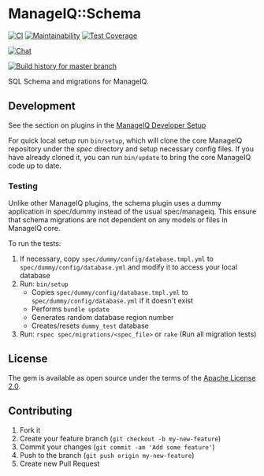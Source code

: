 # ManageIQ::Schema

[![CI](https://github.com/ManageIQ/manageiq-schema/actions/workflows/ci.yaml/badge.svg)](https://github.com/ManageIQ/manageiq-schema/actions/workflows/ci.yaml)
[![Maintainability](https://api.codeclimate.com/v1/badges/f7888b08eb72806b2860/maintainability)](https://codeclimate.com/github/ManageIQ/manageiq-schema/maintainability)
[![Test Coverage](https://api.codeclimate.com/v1/badges/f7888b08eb72806b2860/test_coverage)](https://codeclimate.com/github/ManageIQ/manageiq-schema/test_coverage)

[![Chat](https://badges.gitter.im/Join%20Chat.svg)](https://gitter.im/ManageIQ/manageiq-schema?utm_source=badge&utm_medium=badge&utm_campaign=pr-badge&utm_content=badge)

[![Build history for master branch](https://buildstats.info/github/chart/ManageIQ/manageiq-schema?branch=master&buildCount=50&includeBuildsFromPullRequest=false&showstats=false)](https://github.com/ManageIQ/manageiq-schema/actions?query=branch%3Amaster)

SQL Schema and migrations for ManageIQ.

## Development

See the section on plugins in the [ManageIQ Developer Setup](http://manageiq.org/docs/guides/developer_setup/plugins)

For quick local setup run `bin/setup`, which will clone the core ManageIQ repository under the *spec* directory and setup necessary config files. If you have already cloned it, you can run `bin/update` to bring the core ManageIQ code up to date.

### Testing

Unlike other ManageIQ plugins, the schema plugin uses a dummy application in spec/dummy instead of the usual spec/manageiq. This ensure that schema migrations are not dependent on any models or files in ManageIQ core.

To run the tests:

1. If necessary, copy `spec/dummy/config/database.tmpl.yml` to `spec/dummy/config/database.yml` and modify it to access your local database
2. Run: `bin/setup`
   - Copies `spec/dummy/config/database.tmpl.yml` to `spec/dummy/config/database.yml` if it doesn't exist
   - Performs `bundle update`
   - Generates random database region number
   - Creates/resets `dummy_test` database
3. Run: `rspec spec/migrations/<spec_file>` or `rake` (Run all migration tests)

## License

The gem is available as open source under the terms of the [Apache License 2.0](http://www.apache.org/licenses/LICENSE-2.0).

## Contributing

1. Fork it
2. Create your feature branch (`git checkout -b my-new-feature`)
3. Commit your changes (`git commit -am 'Add some feature'`)
4. Push to the branch (`git push origin my-new-feature`)
5. Create new Pull Request
